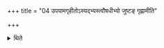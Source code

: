 +++
title = "04 उपयामगृहीतोऽस्यद्भ्यस्त्वौषधीभ्यो जुष्टङ् गृह्णामीति"

+++

<details><summary>थिते</summary>

उपयामगृहीतोऽस्यद्भ्यस्त्वौषधीभ्यो जुष्टं गृह्णामीति प्रथमेऽहनि गृह्णाति । ओषधीभ्यस्त्वा प्रजाभ्य इति द्वितीये । प्रजाभ्यस्त्वा प्रजापतय इति तृतीये ४
</details>
